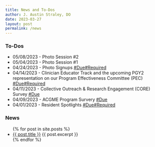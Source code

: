 ```yaml
---
title: News and To-Dos
author: J. Austin Straley, DO
date: 2023-03-27
layout: post
permalink: /news
---
```


### To-Dos
- 05/08/2023 - Photo Session #2
- 05/04/2023 - Photo Session #1 
- 04/24/2023 - Photo Signups [#Due](#tag)[#Required](#tag)
- 04/14/2023 - Clinician Educator Track and the upcoming PGY2 representation on our Program Effectiveness Committee (PEC) [#Due](#tag)[#Required](#tag)
- 04/11/2023 - Collective Outreach & Research Engagement (CORE) Survey [#Due](#tag)
- 04/09/2023 - ACGME Program Survery [#Due](#tag)
- 04/01/2023 - Resident Spotlights [#Due](#tag)[#Required](#tag)

<!-- not built -->
### News
<ul>
  {% for post in site.posts %}
    <li>
      <a href="{{ post.url }}">{{ post.title }}</a>
      {{ post.excerpt }}
    </li>
  {% endfor %}
</ul>